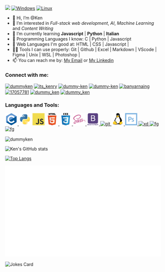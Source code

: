 ![](https://komarev.com/ghpvc/?username=DummyKen)
[![Windows](https://svgshare.com/i/ZhY.svg)](https://svgshare.com/i/ZhY.svg)
[![Linux](https://svgshare.com/i/Zhy.svg)](https://svgshare.com/i/Zhy.svg)


- 👋 Hi, I’m @Ken
- 👀 I’m interested in *Full-stack web development*, *AI*, *Machine Learning* and *Content Writing*
- 🌱 I’m currently learning __Javascript__ | __Python__ | __Italian__
- 👾 Programming Languages I know: C | Python | Javascript
- 🤖 Web Languages I'm good at: HTML | CSS | Javascript | 
- 👨‍💻 Tools I can use properly: Git | Github | Excel | Markdown | VScode | Figma | Unix | WSL | Photoshop | 
- 📫 You can reach me by:
[My Email](banyarnaingcodes@gmail.com) or [My Linkedin](https://www.linkedin.com/in/banyar-naing-429bb2215/)

<h3 align="left">Connect with me:</h3>
<p align="left">
<a href="https://twitter.com/dummyken" target="blank"><img align="center" src="https://raw.githubusercontent.com/rahuldkjain/github-profile-readme-generator/master/src/images/icons/Social/twitter.svg" alt="dummyken" height="30" width="40" /></a>
<a href="https://instagram.com/its_kenry" target="blank"><img align="center" src="https://raw.githubusercontent.com/rahuldkjain/github-profile-readme-generator/master/src/images/icons/Social/instagram.svg" alt="its_kenry" height="30" width="40" /></a>  
<a href="https://fb.com/dummy-ken" target="blank"><img align="center" src="https://raw.githubusercontent.com/rahuldkjain/github-profile-readme-generator/master/src/images/icons/Social/facebook.svg" alt="dummy-ken" height="30" width="40" /></a>
<a href="https://fb.com/dummy-ken" target="blank"><img align="center" src="https://cdn.worldvectorlogo.com/logos/pinterest-1.svg" alt="dummy-ken" height="30" width="40" /></a>
<a href="https://linkedin.com/in/banyarnaing" target="blank"><img align="center" src="https://raw.githubusercontent.com/rahuldkjain/github-profile-readme-generator/master/src/images/icons/Social/linked-in-alt.svg" alt="banyarnaing" height="30" width="40" /></a>
<a href="https://stackoverflow.com/users/17057781" target="blank"><img align="center" src="https://raw.githubusercontent.com/rahuldkjain/github-profile-readme-generator/master/src/images/icons/Social/stack-overflow.svg" alt="17057781" height="30" width="40" /></a>
<a href="https://www.hackerrank.com/dummy_ken" target="blank"><img align="center" src="https://raw.githubusercontent.com/rahuldkjain/github-profile-readme-generator/master/src/images/icons/Social/hackerrank.svg" alt="dummy_ken" height="30" width="40" /></a>
<a href="https://www.leetcode.com/dummy_ken" target="blank"><img align="center" src="https://raw.githubusercontent.com/rahuldkjain/github-profile-readme-generator/master/src/images/icons/Social/leet-code.svg" alt="dummy_ken" height="30" width="40" /></a>
</p>

<h3 align="left">Languages and Tools:</h3>
<p align="left"> <a href="https://www.cprogramming.com/" target="_blank"> <img src="https://raw.githubusercontent.com/devicons/devicon/master/icons/c/c-original.svg" alt="c" width="40" height="40"/> </a> <a href="https://www.python.org" target="_blank"> <img src="https://raw.githubusercontent.com/devicons/devicon/master/icons/python/python-original.svg" alt="python" width="40" height="40"/></a> <a href="https://developer.mozilla.org/en-US/docs/Web/JavaScript" target="_blank"> <img src="https://raw.githubusercontent.com/devicons/devicon/master/icons/javascript/javascript-original.svg" alt="javascript" width="40" height="40"/></a> <a href="https://www.w3.org/html/" target="_blank"> <img src="https://raw.githubusercontent.com/devicons/devicon/master/icons/html5/html5-original-wordmark.svg" alt="html5" width="40" height="40"/> </a> <a href="https://www.w3schools.com/css/" target="_blank"> <img src="https://raw.githubusercontent.com/devicons/devicon/master/icons/css3/css3-original-wordmark.svg" alt="css3" width="40" height="40"/> </a> <a href="https://sass-lang.com" target="_blank"> <img src="https://raw.githubusercontent.com/devicons/devicon/master/icons/sass/sass-original.svg" alt="sass" width="40" height="40"/> </a><a href="https://getbootstrap.com" target="_blank"> <img src="https://raw.githubusercontent.com/devicons/devicon/master/icons/bootstrap/bootstrap-plain-wordmark.svg" alt="bootstrap" width="40" height="40"/> </a> <a href="https://git-scm.com/" target="_blank"> <img src="https://www.vectorlogo.zone/logos/git-scm/git-scm-icon.svg" alt="git" width="40" height="40"/> </a>  <a href="https://www.linux.org/" target="_blank"> <img src="https://raw.githubusercontent.com/devicons/devicon/master/icons/linux/linux-original.svg" alt="linux" width="40" height="40"/> </a> <a href="https://www.photoshop.com/en" target="_blank"> <img src="https://raw.githubusercontent.com/devicons/devicon/master/icons/photoshop/photoshop-line.svg" alt="photoshop" width="40" height="40"/> </a> <a href="https://www.adobe.com/products/xd.html" target="_blank"> <img src="https://cdn.worldvectorlogo.com/logos/adobe-xd.svg" alt="xd" width="40" height="40"/> </a> <a href="https://www.figma.com/" target="_blank"> <img src="https://4.bp.blogspot.com/-LiJZ5I8E7K8/XIe_GeI5glI/AAAAAAAAIuw/4Awu8j8r0P8TKBXzyxyslHEfplOlK9-6QCK4BGAYYCw/s1600/icon%2Bfigma%2Bvector.png" alt="fg" width="40" height="40"/> </a> <a href="https://www.microsoft.com/en-us/microsoft-365/excel" target="_blank"> <img src="https://upload.wikimedia.org/wikipedia/commons/thumb/3/34/Microsoft_Office_Excel_%282019%E2%80%93present%29.svg/1101px-Microsoft_Office_Excel_%282019%E2%80%93present%29.svg.png" alt="fg" width="40" height="40"/> </a></p>

<!-- <p><img align="left" src="https://github-readme-stats.vercel.app/api/top-langs?username=dummyken&show_icons=true&locale=en&layout=compact" alt="dummyken" /></p>
 -->
<!-- <p>&nbsp;<img align="center" src="https://github-readme-stats.vercel.app/api?username=dummyken&show_icons=true&locale=en" alt="dummyken" /></p>
 -->
<p><img align="center" src="https://github-readme-streak-stats.herokuapp.com/?user=dummyken&" alt="dummyken" /></p>

![Ken's GitHub stats](https://github-readme-stats.vercel.app/api?username=DummyKen&show_icons=true&theme=vue)

[![Top Langs](https://github-readme-stats.vercel.app/api/top-langs/?username=DummyKen&layout=compact)](https://github.com/anuraghazra/github-readme-stats)

![](https://github.com/DummyKen/stats/blob/master/generated/overview.svg)

![Jokes Card](https://readme-jokes.vercel.app/api?theme=gotham)


